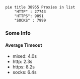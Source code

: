 
```mermaid
pie title 38955 Proxies in list
    "HTTP" : 27743
    "HTTPS": 9891
    "SOCKS" : 7999
```

### Some Info
#### Average Timeout

- mixed: 4.0s
- http: 2.3s
- https: 8.2s
- socks: 6.4s